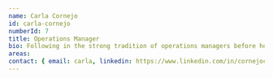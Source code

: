 ```yaml
---
name: Carla Cornejo
id: carla-cornejo
numberId: 7
title: Operations Manager
bio: Following in the strong tradition of operations managers before her, Carla does all the things.
areas:
contact: { email: carla, linkedin: https://www.linkedin.com/in/cornejocarla }
---
```

